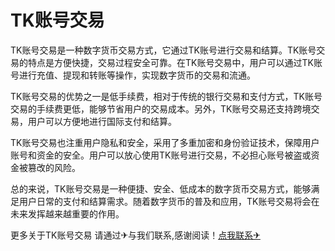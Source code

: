 # TK账号交易

TK账号交易是一种数字货币交易方式，它通过TK账号进行交易和结算。TK账号交易的特点是方便快捷，交易过程安全可靠。在TK账号交易中，用户可以通过TK账号进行充值、提现和转账等操作，实现数字货币的交易和流通。

TK账号交易的优势之一是低手续费，相对于传统的银行交易和支付方式，TK账号交易的手续费更低，能够节省用户的交易成本。另外，TK账号交易还支持跨境交易，用户可以方便地进行国际支付和结算。

TK账号交易也注重用户隐私和安全，采用了多重加密和身份验证技术，保障用户账号和资金的安全。用户可以放心使用TK账号进行交易，不必担心账号被盗或资金被篡改的风险。

总的来说，TK账号交易是一种便捷、安全、低成本的数字货币交易方式，能够满足用户日常的支付和结算需求。随着数字货币的普及和应用，TK账号交易将会在未来发挥越来越重要的作用。

更多关于TK账号交易 请通过✈与我们联系,感谢阅读！[点我联系✈](https://ad.G208.com)